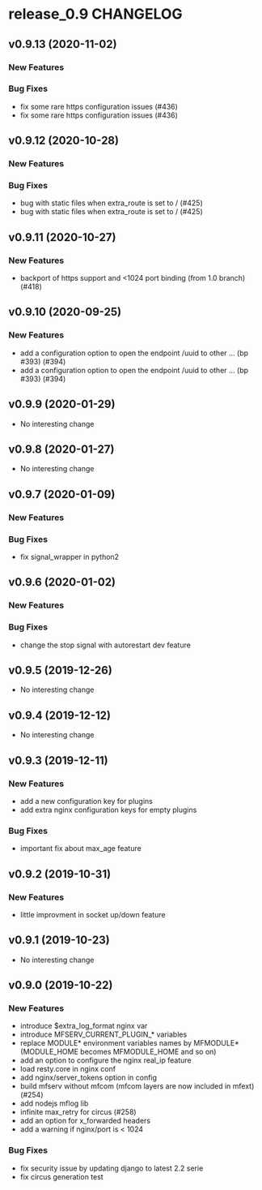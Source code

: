 # release_0.9 CHANGELOG



## v0.9.13 (2020-11-02)

### New Features


### Bug Fixes
- fix some rare https configuration issues (#436)
- fix some rare https configuration issues (#436)





## v0.9.12 (2020-10-28)

### New Features


### Bug Fixes
- bug with static files when extra_route is set to / (#425)
- bug with static files when extra_route is set to / (#425)





## v0.9.11 (2020-10-27)

### New Features
- backport of https support and <1024 port binding (from 1.0 branch) (#418)






## v0.9.10 (2020-09-25)

### New Features
- add a configuration option to open the endpoint /uuid to other … (bp #393) (#394)
- add a configuration option to open the endpoint /uuid to other … (bp #393) (#394)






## v0.9.9 (2020-01-29)

- No interesting change


## v0.9.8 (2020-01-27)

- No interesting change


## v0.9.7 (2020-01-09)

### New Features


### Bug Fixes
- fix signal_wrapper in python2





## v0.9.6 (2020-01-02)

### New Features


### Bug Fixes
- change the stop signal with autorestart dev feature





## v0.9.5 (2019-12-26)

- No interesting change


## v0.9.4 (2019-12-12)

- No interesting change


## v0.9.3 (2019-12-11)

### New Features
- add a new configuration key for plugins
- add extra nginx configuration keys for empty plugins


### Bug Fixes
- important fix about max_age feature





## v0.9.2 (2019-10-31)

### New Features
- little improvment in socket up/down feature






## v0.9.1 (2019-10-23)

- No interesting change


## v0.9.0 (2019-10-22)

### New Features
- introduce $extra_log_format nginx var
- introduce MFSERV_CURRENT_PLUGIN_* variables
- replace MODULE* environment variables names by MFMODULE* (MODULE_HOME becomes MFMODULE_HOME and so on)
- add an option to configure the nginx real_ip feature
- load resty.core in nginx conf
- add nginx/server_tokens option in config
- build mfserv without mfcom (mfcom layers are now included in mfext) (#254)
- add nodejs mflog lib
- infinite max_retry for circus (#258)
- add an option for x_forwarded headers
- add a warning if nginx/port is < 1024


### Bug Fixes
- fix security issue by updating django to latest 2.2 serie
- fix circus generation test





